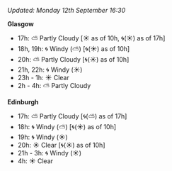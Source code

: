 *Updated: Monday 12th September 16:30*

**Glasgow**

* 17h: :partly_sunny: Partly Cloudy [:sunny: as of 10h, :cyclone:(:sunny:) as of 17h]
* 18h, 19h: :cyclone: Windy (:partly_sunny:) [:cyclone:(:sunny:) as of 10h]
* 20h: :partly_sunny: Partly Cloudy [:cyclone:(:sunny:) as of 10h]
* 21h, 22h: :cyclone: Windy (:sunny:)
* 23h - 1h: :sunny: Clear
* 2h - 4h: :partly_sunny: Partly Cloudy

**Edinburgh**

* 17h: :partly_sunny: Partly Cloudy [:cyclone:(:partly_sunny:) as of 17h]
* 18h: :cyclone: Windy (:partly_sunny:) [:cyclone:(:sunny:) as of 10h]
* 19h: :cyclone: Windy (:sunny:)
* 20h: :sunny: Clear [:cyclone:(:sunny:) as of 10h]
* 21h - 3h: :cyclone: Windy (:sunny:)
* 4h: :sunny: Clear
